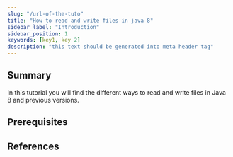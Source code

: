 ```yaml
---
slug: "/url-of-the-tuto"
title: "How to read and write files in java 8"
sidebar_label: "Introduction"
sidebar_position: 1
keywords: [key1, key 2]
description: "this text should be generated into meta header tag"
---
```


## Summary
In this tutorial you will find the different ways to read and write files in Java 8 and previous versions.

## Prerequisites

## References


